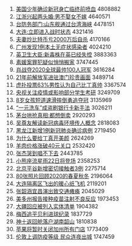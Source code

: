 1. [美国少年确诊新冠身亡临终前喷血](http://www.baidu.com/baidu?cl=3&tn=SE_baiduhomet8_jmjb7mjw&rsv_dl=fyb_top&fr=top1000&wd=%C3%C0%B9%FA%C9%D9%C4%EA%C8%B7%D5%EF%D0%C2%B9%DA%C9%ED%CD%F6%C1%D9%D6%D5%C7%B0%C5%E7%D1%AA) 4808882
1. [江浙兴起两头婚:男不娶女不嫁](http://www.baidu.com/baidu?cl=3&tn=SE_baiduhomet8_jmjb7mjw&rsv_dl=fyb_top&fr=top1000&wd=%BD%AD%D5%E3%D0%CB%C6%F0%C1%BD%CD%B7%BB%E9%3A%C4%D0%B2%BB%C8%A2%C5%AE%B2%BB%BC%DE) 4640571
1. [台防务部门:山东舰通过台湾海峡](http://www.baidu.com/baidu?cl=3&tn=SE_baiduhomet8_jmjb7mjw&rsv_dl=fyb_top&fr=top1000&wd=%CC%A8%B7%C0%CE%F1%B2%BF%C3%C5%3A%C9%BD%B6%AB%BD%A2%CD%A8%B9%FD%CC%A8%CD%E5%BA%A3%CF%BF) 4478151
1. [大连:立即进入战时状态](http://www.baidu.com/baidu?cl=3&tn=SE_baiduhomet8_jmjb7mjw&rsv_dl=fyb_top&fr=top1000&wd=%B4%F3%C1%AC%3A%C1%A2%BC%B4%BD%F8%C8%EB%D5%BD%CA%B1%D7%B4%CC%AC) 4321416
1. [夫妻炒比特币亏2000万后自杀](http://www.baidu.com/baidu?cl=3&tn=SE_baiduhomet8_jmjb7mjw&rsv_dl=fyb_top&fr=top1000&wd=%B7%F2%C6%DE%B3%B4%B1%C8%CC%D8%B1%D2%BF%F72000%CD%F2%BA%F3%D7%D4%C9%B1) 4170166
1. [广州发现1例本土无症状感染者](http://www.baidu.com/baidu?cl=3&tn=SE_baiduhomet8_jmjb7mjw&rsv_dl=fyb_top&fr=top1000&wd=%B9%E3%D6%DD%B7%A2%CF%D61%C0%FD%B1%BE%CD%C1%CE%DE%D6%A2%D7%B4%B8%D0%C8%BE%D5%DF) 4024210
1. [英卫生大臣:新毒株在英已经失控](http://www.baidu.com/baidu?cl=3&tn=SE_baiduhomet8_jmjb7mjw&rsv_dl=fyb_top&fr=top1000&wd=%D3%A2%CE%C0%C9%FA%B4%F3%B3%BC%3A%D0%C2%B6%BE%D6%EA%D4%DA%D3%A2%D2%D1%BE%AD%CA%A7%BF%D8) 3883363
1. [素媛案罪犯疑似悄悄搬家](http://www.baidu.com/baidu?cl=3&tn=SE_baiduhomet8_jmjb7mjw&rsv_dl=fyb_top&fr=top1000&wd=%CB%D8%E6%C2%B0%B8%D7%EF%B7%B8%D2%C9%CB%C6%C7%C4%C7%C4%B0%E1%BC%D2) 3747445
1. [肖战夺2020全球最帅100人冠军](http://www.baidu.com/baidu?cl=3&tn=SE_baiduhomet8_jmjb7mjw&rsv_dl=fyb_top&fr=top1000&wd=%D0%A4%D5%BD%B6%E12020%C8%AB%C7%F2%D7%EE%CB%A7100%C8%CB%B9%DA%BE%FC) 3616284
1. [21年前解放军进驻澳门珍贵画面](http://www.baidu.com/baidu?cl=3&tn=SE_baiduhomet8_jmjb7mjw&rsv_dl=fyb_top&fr=top1000&wd=21%C4%EA%C7%B0%BD%E2%B7%C5%BE%FC%BD%F8%D7%A4%B0%C4%C3%C5%D5%E4%B9%F3%BB%AD%C3%E6) 3489714
1. [虎扑投票63%男性认为自己比丁真帅](http://www.baidu.com/baidu?cl=3&tn=SE_baiduhomet8_jmjb7mjw&rsv_dl=fyb_top&fr=top1000&wd=%BB%A2%C6%CB%CD%B6%C6%B163%25%C4%D0%D0%D4%C8%CF%CE%AA%D7%D4%BC%BA%B1%C8%B6%A1%D5%E6%CB%A7) 3367574
1. [央视关注疫情或影响部分学生考研](http://www.baidu.com/baidu?cl=3&tn=SE_baiduhomet8_jmjb7mjw&rsv_dl=fyb_top&fr=top1000&wd=%D1%EB%CA%D3%B9%D8%D7%A2%D2%DF%C7%E9%BB%F2%D3%B0%CF%EC%B2%BF%B7%D6%D1%A7%C9%FA%BF%BC%D1%D0) 3249709
1. [8岁女孩短道速滑摔倒勇追夺冠](http://www.baidu.com/baidu?cl=3&tn=SE_baiduhomet8_jmjb7mjw&rsv_dl=fyb_top&fr=top1000&wd=8%CB%EA%C5%AE%BA%A2%B6%CC%B5%C0%CB%D9%BB%AC%CB%A4%B5%B9%D3%C2%D7%B7%B6%E1%B9%DA) 3135969
1. [“一元洗车”成盗刷银行卡新手法](http://www.baidu.com/baidu?cl=3&tn=SE_baiduhomet8_jmjb7mjw&rsv_dl=fyb_top&fr=top1000&wd=%A1%B0%D2%BB%D4%AA%CF%B4%B3%B5%A1%B1%B3%C9%B5%C1%CB%A2%D2%F8%D0%D0%BF%A8%D0%C2%CA%D6%B7%A8) 3026211
1. [茅台哄抢真相:都想倒卖](http://www.baidu.com/baidu?cl=3&tn=SE_baiduhomet8_jmjb7mjw&rsv_dl=fyb_top&fr=top1000&wd=%C3%A9%CC%A8%BA%E5%C7%C0%D5%E6%CF%E0%3A%B6%BC%CF%EB%B5%B9%C2%F4) 2920293
1. [吴尊友解读新冠病毒环境传人概念](http://www.baidu.com/baidu?cl=3&tn=SE_baiduhomet8_jmjb7mjw&rsv_dl=fyb_top&fr=top1000&wd=%CE%E2%D7%F0%D3%D1%BD%E2%B6%C1%D0%C2%B9%DA%B2%A1%B6%BE%BB%B7%BE%B3%B4%AB%C8%CB%B8%C5%C4%EE) 2818083
1. [黑龙江新增1例新冠肺炎确诊病例](http://www.baidu.com/baidu?cl=3&tn=SE_baiduhomet8_jmjb7mjw&rsv_dl=fyb_top&fr=top1000&wd=%BA%DA%C1%FA%BD%AD%D0%C2%D4%F61%C0%FD%D0%C2%B9%DA%B7%CE%D1%D7%C8%B7%D5%EF%B2%A1%C0%FD) 2719450
1. [为什么要给丁真开美颜](http://www.baidu.com/baidu?cl=3&tn=SE_baiduhomet8_jmjb7mjw&rsv_dl=fyb_top&fr=top1000&wd=%CE%AA%CA%B2%C3%B4%D2%AA%B8%F8%B6%A1%D5%E6%BF%AA%C3%C0%D1%D5) 2624269
1. [羊肉价格涨破40元关口](http://www.baidu.com/baidu?cl=3&tn=SE_baiduhomet8_jmjb7mjw&rsv_dl=fyb_top&fr=top1000&wd=%D1%F2%C8%E2%BC%DB%B8%F1%D5%C7%C6%C640%D4%AA%B9%D8%BF%DA) 2532420
1. [张杰哭到唱不下去](http://www.baidu.com/baidu?cl=3&tn=SE_baiduhomet8_jmjb7mjw&rsv_dl=fyb_top&fr=top1000&wd=%D5%C5%BD%DC%BF%DE%B5%BD%B3%AA%B2%BB%CF%C2%C8%A5) 2443785
1. [小熊座流星雨22日将登场](http://www.baidu.com/baidu?cl=3&tn=SE_baiduhomet8_jmjb7mjw&rsv_dl=fyb_top&fr=top1000&wd=%D0%A1%D0%DC%D7%F9%C1%F7%D0%C7%D3%EA22%C8%D5%BD%AB%B5%C7%B3%A1) 2358253
1. [北京平谷新增密切接触者3例](http://www.baidu.com/baidu?cl=3&tn=SE_baiduhomet8_jmjb7mjw&rsv_dl=fyb_top&fr=top1000&wd=%B1%B1%BE%A9%C6%BD%B9%C8%D0%C2%D4%F6%C3%DC%C7%D0%BD%D3%B4%A5%D5%DF3%C0%FD) 2275714
1. [80张照片回顾2020的春夏秋冬](http://www.baidu.com/baidu?cl=3&tn=SE_baiduhomet8_jmjb7mjw&rsv_dl=fyb_top&fr=top1000&wd=80%D5%C5%D5%D5%C6%AC%BB%D8%B9%CB2020%B5%C4%B4%BA%CF%C4%C7%EF%B6%AC) 2196064
1. [大连隔离区飞出的暖心纸飞机](http://www.baidu.com/baidu?cl=3&tn=SE_baiduhomet8_jmjb7mjw&rsv_dl=fyb_top&fr=top1000&wd=%B4%F3%C1%AC%B8%F4%C0%EB%C7%F8%B7%C9%B3%F6%B5%C4%C5%AF%D0%C4%D6%BD%B7%C9%BB%FA) 2119201
1. [张韶涵宜昌演出致交通瘫痪](http://www.baidu.com/baidu?cl=3&tn=SE_baiduhomet8_jmjb7mjw&rsv_dl=fyb_top&fr=top1000&wd=%D5%C5%C9%D8%BA%AD%D2%CB%B2%FD%D1%DD%B3%F6%D6%C2%BD%BB%CD%A8%CC%B1%BB%BE) 2045029
1. [美多州报告接种疫苗注射不良反应](http://www.baidu.com/baidu?cl=3&tn=SE_baiduhomet8_jmjb7mjw&rsv_dl=fyb_top&fr=top1000&wd=%C3%C0%B6%E0%D6%DD%B1%A8%B8%E6%BD%D3%D6%D6%D2%DF%C3%E7%D7%A2%C9%E4%B2%BB%C1%BC%B7%B4%D3%A6) 1973453
1. [大疆回应被列入实体清单](http://www.baidu.com/baidu?cl=3&tn=SE_baiduhomet8_jmjb7mjw&rsv_dl=fyb_top&fr=top1000&wd=%B4%F3%BD%AE%BB%D8%D3%A6%B1%BB%C1%D0%C8%EB%CA%B5%CC%E5%C7%E5%B5%A5) 1904382
1. [梅西追平贝利进球纪录](http://www.baidu.com/baidu?cl=3&tn=SE_baiduhomet8_jmjb7mjw&rsv_dl=fyb_top&fr=top1000&wd=%C3%B7%CE%F7%D7%B7%C6%BD%B1%B4%C0%FB%BD%F8%C7%F2%BC%CD%C2%BC) 1837729
1. [神十返回舱落户湖南韶山](http://www.baidu.com/baidu?cl=3&tn=SE_baiduhomet8_jmjb7mjw&rsv_dl=fyb_top&fr=top1000&wd=%C9%F1%CA%AE%B7%B5%BB%D8%B2%D5%C2%E4%BB%A7%BA%FE%C4%CF%C9%D8%C9%BD) 1810838
1. [苹果将暂时关闭加州所有门店](http://www.baidu.com/baidu?cl=3&tn=SE_baiduhomet8_jmjb7mjw&rsv_dl=fyb_top&fr=top1000&wd=%C6%BB%B9%FB%BD%AB%D4%DD%CA%B1%B9%D8%B1%D5%BC%D3%D6%DD%CB%F9%D3%D0%C3%C5%B5%EA) 1773409
1. [伦敦上调防疫等级 民众连夜出城](http://www.baidu.com/baidu?cl=3&tn=SE_baiduhomet8_jmjb7mjw&rsv_dl=fyb_top&fr=top1000&wd=%C2%D7%B6%D8%C9%CF%B5%F7%B7%C0%D2%DF%B5%C8%BC%B6%20%C3%F1%D6%DA%C1%AC%D2%B9%B3%F6%B3%C7) 1747459